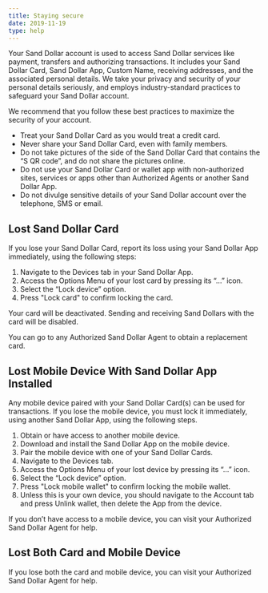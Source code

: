 ```yaml
---
title: Staying secure
date: 2019-11-19
type: help
---
```


Your Sand Dollar account is used to access Sand Dollar services like payment, transfers and authorizing transactions. It includes your Sand Dollar Card, Sand Dollar App, Custom Name, receiving addresses, and the associated personal details. We take your privacy and security of your personal details seriously, and employs industry-standard practices to safeguard your Sand Dollar account.

We recommend that you follow these best practices to maximize the security of your account.

- Treat your Sand Dollar Card as you would treat a credit card.
- Never share your Sand Dollar Card, even with family members.
- Do not take pictures of the side of the Sand Dollar Card that contains the “S QR code”, and do not share the pictures online.
- Do not use your Sand Dollar Card or wallet app with non-authorized sites, services or apps other than Authorized Agents or another Sand Dollar App.
- Do not divulge sensitive details of your Sand Dollar account over the telephone, SMS or email.

## Lost Sand Dollar Card

If you lose your Sand Dollar Card, report its loss using your Sand Dollar App immediately, using the following steps:

1. Navigate to the Devices tab in your Sand Dollar App.
2. Access the Options Menu of your lost card by pressing its “…” icon.
3. Select the “Lock device” option.
4. Press "Lock card" to confirm locking the card.

Your card will be deactivated. Sending and receiving Sand Dollars with the card will be disabled.

You can go to any Authorized Sand Dollar Agent to obtain a replacement card.

## Lost Mobile Device With Sand Dollar App Installed

Any mobile device paired with your Sand Dollar Card(s) can be used for transactions. If you lose the mobile device, you must lock it immediately, using another Sand Dollar App, using the following steps.

1. Obtain or have access to another mobile device.
2. Download and install the Sand Dollar App on the mobile device.
3. Pair the mobile device with one of your Sand Dollar Cards.
4. Navigate to the Devices tab.
5. Access the Options Menu of your lost device by pressing its “…” icon.
6. Select the “Lock device” option.
7. Press "Lock mobile wallet" to confirm locking the mobile wallet.
8. Unless this is your own device, you should navigate to the Account tab and press Unlink wallet, then delete the App from the device.

If you don’t have access to a mobile device, you can visit your Authorized Sand Dollar Agent for help.

## Lost Both Card and Mobile Device

If you lose both the card and mobile device, you can visit your Authorized Sand Dollar Agent for help.
